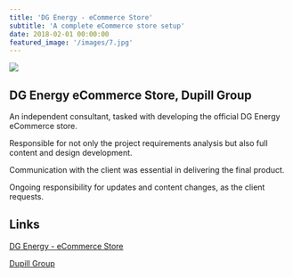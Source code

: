 ```yaml
---
title: 'DG Energy - eCommerce Store'
subtitle: 'A complete eCommerce store setup'
date: 2018-02-01 00:00:00
featured_image: '/images/7.jpg'
---
```


![](/images/projects/dg-energy-site.jpg)

## DG Energy eCommerce Store, Dupill Group 

An independent consultant, tasked with developing the official DG Energy eCommerce store. 

Responsible for not only the project requirements analysis but also full content and design development. 

Communication with the client was essential in delivering the final product. 

Ongoing responsibility for updates and content changes, as the client requests.


## Links


<a href="http://dg-energy9.mybigcommerce.com/" class="button button--large">DG Energy - eCommerce Store</a>

<a href="http://www.dupillgroup.com/" class="button button--large">Dupill Group</a>